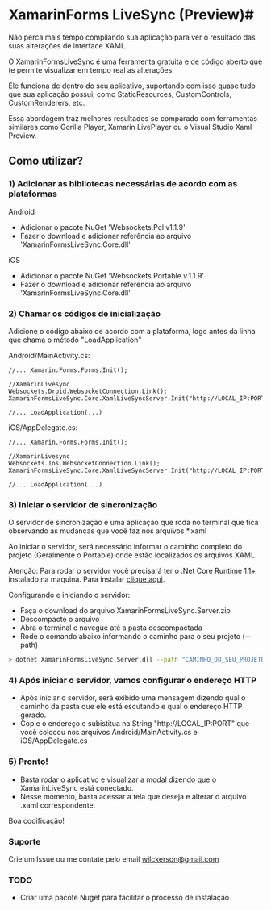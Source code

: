 # XamarinForms LiveSync (Preview)#

Não perca mais tempo compilando sua aplicação para ver o resultado das suas alterações de interface XAML.

O XamarinFormsLiveSync é uma ferramenta gratuita e de código aberto que te permite visualizar em tempo real as alterações.

Ele funciona de dentro do seu aplicativo, suportando com isso quase tudo que sua aplicação possui, como StaticResources, CustomControls, CustomRenderers, etc.

Essa abordagem traz melhores resultados se comparado com ferramentas similares como Gorilla Player, Xamarin LivePlayer ou o Visual Studio Xaml Preview.

## Como utilizar? ##

### 1) Adicionar as bibliotecas necessárias de acordo com as plataformas ###

Android

- Adicionar o pacote NuGet 'Websockets.Pcl v1.1.9'
- Fazer o download e adicionar referência ao arquivo 'XamarinFormsLiveSync.Core.dll'

iOS

- Adicionar o pacote NuGet 'Websockets Portable v.1.1.9'
- Fazer o download e adicionar referência ao arquivo 'XamarinFormsLiveSync.Core.dll'

### 2) Chamar os códigos de inicialização ###

Adicione o código abaixo de acordo com a plataforma, logo antes da linha que chama o método "LoadApplication"

Android/MainActivity.cs:
 
```
//... Xamarin.Forms.Forms.Init();

//XamarinLivesync
Websockets.Droid.WebsocketConnection.Link();
XamarinFormsLiveSync.Core.XamlLiveSyncServer.Init("http://LOCAL_IP:PORT");

//... LoadApplication(...)
```

iOS/AppDelegate.cs:

```
//... Xamarin.Forms.Forms.Init();

//XamarinLivesync
Websockets.Ios.WebsocketConnection.Link();
XamarinFormsLiveSync.Core.XamlLiveSyncServer.Init("http://LOCAL_IP:PORT");

//... LoadApplication(...)
```

### 3) Iniciar o servidor de sincronização ###

O servidor de sincronização é uma aplicação que roda no terminal que fica observando as mudanças que você faz nos arquivos *.xaml

Ao iniciar o servidor, será necessário informar o caminho completo do projeto (Geralmente o Portable) onde estão localizados os arquivos XAML.

Atenção: Para rodar o servidor você precisará ter o .Net Core Runtime 1.1+ instalado na maquina. Para instalar [clique aqui](https://www.microsoft.com/net/download/core).

Configurando e iniciando o servidor:

- Faça o download do arquivo XamarinFormsLiveSync.Server.zip
- Descompacte o arquivo
- Abra o terminal e navegue até a pasta descompactada
- Rode o comando abaixo informando o caminho para o seu projeto (--path) 
```bash
> dotnet XamarinFormsLiveSync.Server.dll --path "CAMINHO_DO_SEU_PROJETO_COM_OS_XAML"
```

### 4) Após iniciar o servidor, vamos configurar o endereço HTTP ###

- Após iniciar o servidor, será exibido uma mensagem dizendo qual o caminho da pasta que ele está escutando e qual o endereço HTTP gerado. 
- Copie o endereço e subistitua na String "http://LOCAL_IP:PORT" que você colocou nos arquivos Android/MainActivity.cs e iOS/AppDelegate.cs

### 5) Pronto! ###
- Basta rodar o aplicativo e visualizar a modal dizendo que o XamarinLiveSync está conectado.
- Nesse momento, basta acessar a tela que deseja e alterar o arquivo .xaml correspondente.

Boa codificação!

### Suporte ###
Crie um Issue ou me contate pelo email
[wilckerson@gmail.com](mailto:wilckerson@gmail.com)

### TODO ###
- Criar uma pacote Nuget para facilitar o processo de instalação
